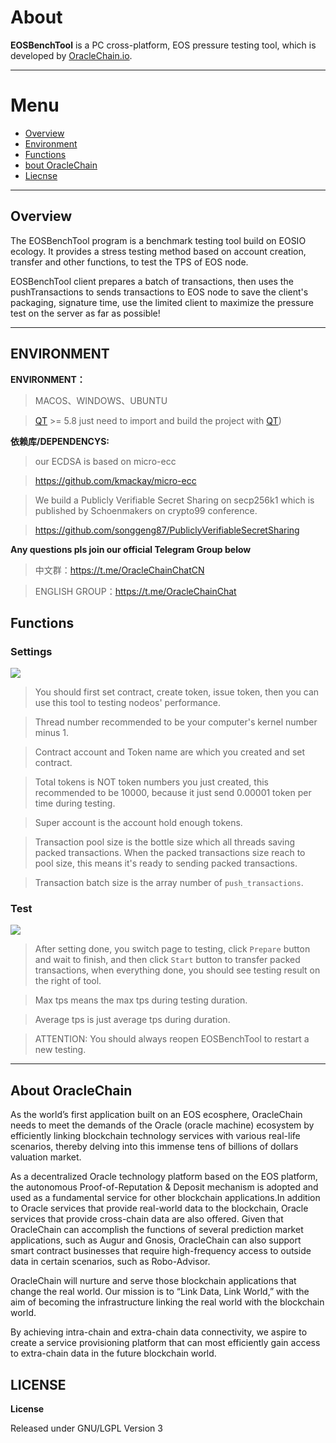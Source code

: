 # About


**EOSBenchTool** is a PC cross-platform, EOS pressure testing tool, which is developed by [OracleChain.io](https://oraclechain.io).

------------------------------

# Menu
* [Overview](#1)
* [Environment](#2)
* [Functions](#3)
* [bout OracleChain](#4)
* [Liecnse](#4)

------------------------------

<h2 id="1">Overview</h2>


The EOSBenchTool program is a benchmark testing tool build on EOSIO ecology. It provides a stress testing method based on account creation, transfer and other functions, to test the TPS of EOS node. 

EOSBenchTool client prepares a batch of transactions, then uses the pushTransactions to sends transactions to EOS node to save the client's packaging, signature time, use the limited client to maximize the pressure test on the server as far as possible!


------------------------------
<h2 id="2">ENVIRONMENT</h2>

**ENVIRONMENT：**

> MACOS、WINDOWS、UBUNTU

> [QT](https://www.qt.io/download) >= 5.8 just need to import and build the project with [QT](https://www.qt.io/download))

**依赖库/DEPENDENCYS:**

> our ECDSA is based on micro-ecc

> https://github.com/kmackay/micro-ecc

> We build a Publicly Verifiable Secret Sharing on secp256k1 which is published by Schoenmakers on crypto99 conference.

> https://github.com/songgeng87/PubliclyVerifiableSecretSharing


**Any questions pls join our official Telegram Group below**

> 中文群：https://t.me/OracleChainChatCN

> ENGLISH GROUP：https://t.me/OracleChainChat


<h2 id="3">Functions</h2>

### Settings
![](https://github.com/OracleChain/EOSBenchTool/blob/master/screenshots/setting.PNG)
>You should first set contract, create token, issue token, then you can use this tool to testing nodeos' performance.

>Thread number recommended to be your computer's kernel number minus 1.

>Contract account and Token name are which you created and set contract.

>Total tokens is NOT token numbers you just created, this recommended to be 10000, because it just send 0.00001 token per time during testing.

>Super account is the account hold enough tokens.

>Transaction pool size is the bottle size which all threads saving packed transactions. When the packed transactions size reach to pool size, this means it's ready to sending packed transactions.

>Transaction batch size is the array number of `push_transactions`.

### Test
![](https://github.com/OracleChain/EOSBenchTool/blob/master/screenshots/testing.png)
>After setting done, you switch page to testing, click `Prepare` button and wait to finish, and then click `Start` button to transfer packed transactions, when everything done, you should see testing result on the right of tool.

> Max tps means the max tps during testing duration.

>Average tps is just average tps during duration.

>ATTENTION: You should always reopen EOSBenchTool to restart a new testing.

------------------------------
<h2 id="4">About OracleChain</h2>


As the world’s first application built on an EOS ecosphere, OracleChain needs to meet the demands of the Oracle (oracle machine) ecosystem by efficiently linking blockchain technology services with various real-life scenarios, thereby delving into this immense tens of billions of dollars valuation market.


As a decentralized Oracle technology platform based on the EOS platform, the autonomous Proof-of-Reputation & Deposit mechanism is adopted and used as a fundamental service for other blockchain applications.In addition to Oracle services that provide real-world data to the blockchain, Oracle services that provide cross-chain data are also offered. Given that OracleChain can accomplish the functions of several prediction market applications, such as Augur and Gnosis, OracleChain can also support smart contract businesses that require high-frequency access to outside data in certain scenarios, such as Robo-Advisor.


OracleChain will nurture and serve those blockchain applications that change the real world. Our mission is to “Link Data, Link World,” with the aim of becoming the infrastructure linking the real world with the blockchain world.


By achieving intra-chain and extra-chain data connectivity, we aspire to create a service provisioning platform that can most efficiently gain access to extra-chain data in the future blockchain world.

<h2 id="5">LICENSE</h2>

**License**

Released under GNU/LGPL Version 3
